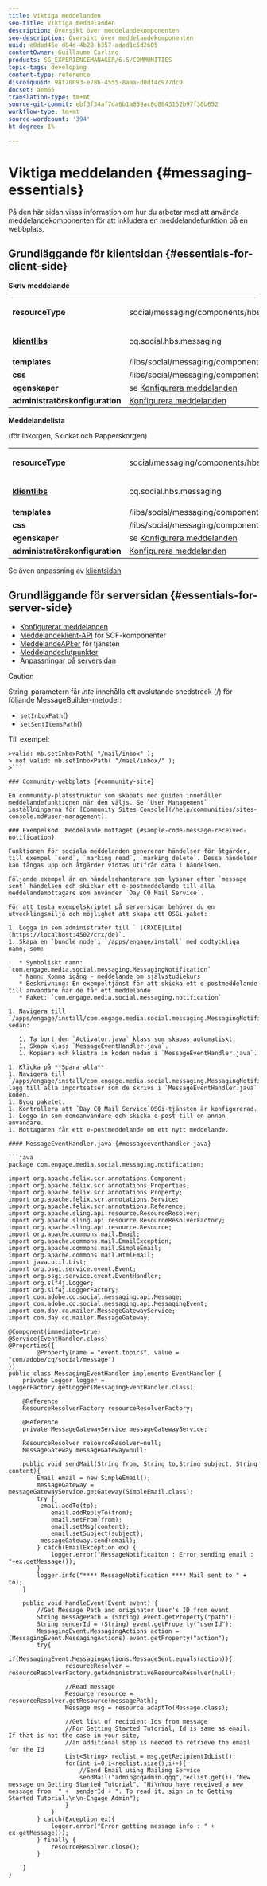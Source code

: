 ```yaml
---
title: Viktiga meddelanden
seo-title: Viktiga meddelanden
description: Översikt över meddelandekomponenten
seo-description: Översikt över meddelandekomponenten
uuid: e0dad45e-d84d-4b28-b357-aded1c5d2605
contentOwner: Guillaume Carlino
products: SG_EXPERIENCEMANAGER/6.5/COMMUNITIES
topic-tags: developing
content-type: reference
discoiquuid: 98f70093-e786-4555-8aaa-d0df4c977dc0
docset: aem65
translation-type: tm+mt
source-git-commit: ebf3f34af7da6b1a659ac8d8843152b97f30b652
workflow-type: tm+mt
source-wordcount: '394'
ht-degree: 1%

---
```



# Viktiga meddelanden {#messaging-essentials}

På den här sidan visas information om hur du arbetar med att använda meddelandekomponenten för att inkludera en meddelandefunktion på en webbplats.

## Grundläggande för klientsidan {#essentials-for-client-side}

**Skriv meddelande**

<table>
 <tbody>
  <tr>
   <td> <strong>resourceType</strong></td>
   <td><p>social/messaging/components/hbs/composemage</p> </td>
  </tr>
  <tr>
   <td> <a href="/help/communities/client-customize.md#clientlibs-for-scf" target="_blank"><strong>klientlibs</strong></a></td>
   <td><p>cq.social.hbs.messaging</p> </td>
  </tr>
  <tr>
   <td> <strong>templates</strong></td>
   <td>/libs/social/messaging/components/hbs/composemessage/composemessage.hbs</td>
  </tr>
  <tr>
   <td><strong>css</strong></td>
   <td>/libs/social/messaging/components/hbs/composemessage/clientlibs/composemessage.css</td>
  </tr>
  <tr>
   <td><strong>egenskaper</strong></td>
   <td>se <a href="/help/communities/configure-messaging.md" target="_blank">Konfigurera meddelanden</a></td>
  </tr>
  <tr>
   <td><strong>administratörskonfiguration</strong></td>
   <td><a href="/help/communities/messaging.md">Konfigurera meddelanden</a></td>
  </tr>
 </tbody>
</table>

**Meddelandelista**

(för Inkorgen, Skickat och Papperskorgen)

<table>
 <tbody>
  <tr>
   <td> <strong>resourceType</strong></td>
   <td><p>social/messaging/components/hbs/messagebox</p> </td>
  </tr>
  <tr>
   <td> <a href="/help/communities/client-customize.md#clientlibs-for-scf" target="_blank"><strong>klientlibs</strong></a></td>
   <td><p>cq.social.hbs.messaging</p> </td>
  </tr>
  <tr>
   <td> <strong>templates</strong></td>
   <td>/libs/social/messaging/components/hbs/messagebox/messagebox.hbs</td>
  </tr>
  <tr>
   <td><strong>css</strong></td>
   <td>/libs/social/messaging/components/hbs/messagebox/clientlibs/messagebox.css</td>
  </tr>
  <tr>
   <td><strong>egenskaper</strong></td>
   <td>se <a href="/help/communities/configure-messaging.md" target="_blank">Konfigurera meddelanden</a></td>
  </tr>
  <tr>
   <td><strong>administratörskonfiguration</strong></td>
   <td><a href="/help/communities/messaging.md" target="_blank">Konfigurera meddelanden</a></td>
  </tr>
 </tbody>
</table>

Se även anpassning av [klientsidan](/help/communities/client-customize.md)

## Grundläggande för serversidan {#essentials-for-server-side}

* [Konfigurerar meddelanden](/help/communities/configure-messaging.md)
* [Meddelandeklient-API](https://helpx.adobe.com/experience-manager/6-5/sites/developing/using/reference-materials/javadoc/com/adobe/cq/social/messaging/client/api/package-summary.html) för SCF-komponenter
* [MeddelandeAPI:er](https://helpx.adobe.com/experience-manager/6-5/sites/developing/using/reference-materials/javadoc/com/adobe/cq/social/messaging/api/package-summary.html) för tjänsten
* [Meddelandeslutpunkter](https://helpx.adobe.com/experience-manager/6-5/sites/developing/using/reference-materials/javadoc/com/adobe/cq/social/messaging/client/endpoints/package-summary.html)
* [Anpassningar på serversidan](/help/communities/server-customize.md)

>[!CAUTION]
>
>String-parametern får *inte* innehålla ett avslutande snedstreck (/) för följande MessageBuilder-metoder:
>
>* `setInboxPath`()
>* `setSentItemsPath`()
>
>
Till exempel:
>
>
```
>valid: mb.setInboxPath( "/mail/inbox" );
> not valid: mb.setInboxPath( "/mail/inbox/" );
>```

### Community-webbplats {#community-site}

En community-platsstruktur som skapats med guiden innehåller meddelandefunktionen när den väljs. Se `User Management` inställningarna för [Community Sites Console](/help/communities/sites-console.md#user-management).

### Exempelkod: Meddelande mottaget {#sample-code-message-received-notification}

Funktionen för sociala meddelanden genererar händelser för åtgärder, till exempel `send`, `marking read`, `marking delete`. Dessa händelser kan fångas upp och åtgärder vidtas utifrån data i händelsen.

Följande exempel är en händelsehanterare som lyssnar efter `message sent` händelsen och skickar ett e-postmeddelande till alla meddelandemottagare som använder `Day CQ Mail Service`.

För att testa exempelskriptet på serversidan behöver du en utvecklingsmiljö och möjlighet att skapa ett OSGi-paket:

1. Logga in som administratör till ` [CRXDE|Lite](https://localhost:4502/crx/de)`.
1. Skapa en `bundle node`i `/apps/engage/install` med godtyckliga namn, som:

   * Symboliskt namn: `com.engage.media.social.messaging.MessagingNotification`
   * Namn: Komma igång - meddelande om självstudiekurs
   * Beskrivning: En exempeltjänst för att skicka ett e-postmeddelande till användare när de får ett meddelande
   * Paket: `com.engage.media.social.messaging.notification`

1. Navigera till `/apps/engage/install/com.engage.media.social.messaging.MessagingNotification/src/main/java/com/engage/media/social/messaging/notification`och sedan:

   1. Ta bort den `Activator.java` klass som skapas automatiskt.
   1. Skapa klass `MessageEventHandler.java`.
   1. Kopiera och klistra in koden nedan i `MessageEventHandler.java`.

1. Klicka på **Spara alla**.
1. Navigera till `/apps/engage/install/com.engage.media.social.messaging.MessagingNotification/com.engage.media.social.messaging.MessagingNotification.bnd`och lägg till alla importsatser som de skrivs i `MessageEventHandler.java` koden.
1. Bygg paketet.
1. Kontrollera att `Day CQ Mail Service`OSGi-tjänsten är konfigurerad.
1. Logga in som demoanvändare och skicka e-post till en annan användare.
1. Mottagaren får ett e-postmeddelande om ett nytt meddelande.

#### MessageEventHandler.java {#messageeventhandler-java}

```java
package com.engage.media.social.messaging.notification;

import org.apache.felix.scr.annotations.Component;
import org.apache.felix.scr.annotations.Properties;
import org.apache.felix.scr.annotations.Property;
import org.apache.felix.scr.annotations.Service;
import org.apache.felix.scr.annotations.Reference;
import org.apache.sling.api.resource.ResourceResolver;
import org.apache.sling.api.resource.ResourceResolverFactory;
import org.apache.sling.api.resource.Resource;
import org.apache.commons.mail.Email;
import org.apache.commons.mail.EmailException;
import org.apache.commons.mail.SimpleEmail;
import org.apache.commons.mail.HtmlEmail;
import java.util.List;
import org.osgi.service.event.Event;
import org.osgi.service.event.EventHandler;
import org.slf4j.Logger;
import org.slf4j.LoggerFactory;
import com.adobe.cq.social.messaging.api.Message;
import com.adobe.cq.social.messaging.api.MessagingEvent;
import com.day.cq.mailer.MessageGatewayService;
import com.day.cq.mailer.MessageGateway;

@Component(immediate=true)
@Service(EventHandler.class)
@Properties({
        @Property(name = "event.topics", value = "com/adobe/cq/social/message")
})
public class MessagingEventHandler implements EventHandler {
    private Logger logger = LoggerFactory.getLogger(MessagingEventHandler.class);

    @Reference
    ResourceResolverFactory resourceResolverFactory;

    @Reference
    private MessageGatewayService messageGatewayService;

    ResourceResolver resourceResolver=null;
    MessageGateway messageGateway=null;

    public void sendMail(String from, String to,String subject, String content){
        Email email = new SimpleEmail();
        messageGateway = messageGatewayService.getGateway(SimpleEmail.class);
        try {
         email.addTo(to);
            email.addReplyTo(from);
            email.setFrom(from);
            email.setMsg(content);
            email.setSubject(subject);
         messageGateway.send(email);
        } catch(EmailException ex) {
            logger.error("MessageNotificaiton : Error sending email : "+ex.getMessage());
        }
        logger.info("**** MessageNotification **** Mail sent to " + to);
    }

    public void handleEvent(Event event) {
        //Get Message Path and originator User's ID from event
        String messagePath = (String) event.getProperty("path");
        String senderId = (String) event.getProperty("userId");
        MessagingEvent.MessagingActions action = (MessagingEvent.MessagingActions) event.getProperty("action");
        try{
            if(MessagingEvent.MessagingActions.MessageSent.equals(action)){
                resourceResolver = resourceResolverFactory.getAdministrativeResourceResolver(null);

                //Read message
                Resource resource = resourceResolver.getResource(messagePath);
                Message msg = resource.adaptTo(Message.class);

                //Get list of recipient Ids from message
                //For Getting Started Tutorial, Id is same as email. If that is not the case in your site,
                //an additional step is needed to retrieve the email for the Id
                List<String> reclist = msg.getRecipientIdList();
                for(int i=0;i<reclist.size();i++){
                    //Send Email using Mailing Service
                    sendMail("admin@cqadmin.qqq",reclist.get(i),"New message on Getting Started Tutorial", "Hi\nYou have received a new message from  " +  senderId + ". To read it, sign in to Getting Started Tutorial.\n\n-Engage Admin");
                }
            }
        } catch(Exception ex){
            logger.error("Error getting message info : " + ex.getMessage());
        } finally {
            resourceResolver.close();
        }

    }
}
```

